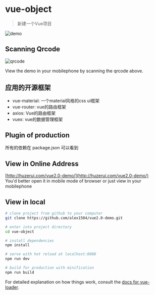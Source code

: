 # vue-object
> 新建一个Vue项目

![demo](http://huzerui.com/vue2.0-demo/statics/img/readme/desc-1.gif)

## Scanning Qrcode
![qrcode](http://huzerui.com/vue2.0-demo/statics/img/readme/qrcode.png)

View the demo in your mobilephone by scanning the qrcode above.

## 应用的开源框架
-  vue-material:  一个material风格的css ui框架
-  vue-router: vue的路由框架
-  axios:  Vue的路由框架
-  vuex:  vue的数据管理框架

## Plugin of production
所有的依赖在 package.json 可以看到

## View in Online Address
[http://huzerui.com/vue2.0-demo/](http://huzerui.com/vue2.0-demo/)
You'd better open it in mobile mode of browser or just view in your mobilephone

## View in local

``` bash
# clone project from github to your computer
git clone https://github.com/alex1504/vue2.0-demo.git

# enter into project directory
cd vue-object

# install dependencies
npm install

# serve with hot reload at localhost:8080
npm run dev

# build for production with minification
npm run build
```

For detailed explanation on how things work, consult the [docs for vue-loader](http://vuejs.github.io/vue-loader).
